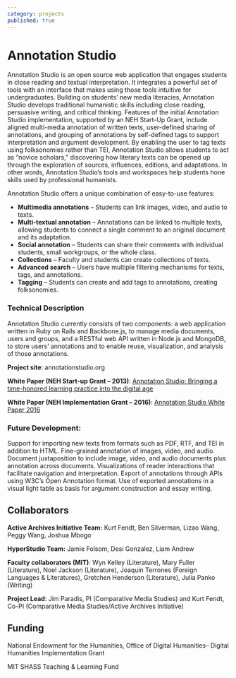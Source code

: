 ```yaml
---
category: projects
published: true
---
```

# Annotation Studio

Annotation Studio is an open source web application that engages students in close reading and textual interpretation. It integrates a powerful set of tools with an interface that makes using those tools intuitive for undergraduates. Building on students’ new media literacies, Annotation Studio develops traditional humanistic skills including close reading, persuasive writing, and critical thinking. Features of the initial Annotation Studio implementation, supported by an NEH Start-Up Grant, include aligned multi-media annotation of written texts, user-defined sharing of annotations, and grouping of annotations by self-defined tags to support interpretation and argument development. By enabling the user to tag texts using folksonomies rather than TEI, Annotation Studio allows students to act as “novice scholars,” discovering how literary texts can be opened up through the exploration of sources, influences, editions, and adaptations. In other words, Annotation Studio’s tools and workspaces help students hone skills used by professional humanists.

Annotation Studio offers a unique combination of easy-to-use features:

- **Multimedia annotations** – Students can link images, video, and audio to texts.
- **Multi-textual annotation** – Annotations can be linked to multiple texts, allowing students to connect a single comment to an original document and its adaptation.
- **Social annotation** – Students can share their comments with individual students, small workgroups, or the whole class.
- **Collections** – Faculty and students can create collections of texts.
- **Advanced search** – Users have multiple filtering mechanisms for texts, tags, and annotations.
- **Tagging** – Students can create and add tags to annotations, creating folksonomies.

### Technical Description
Annotation Studio currently consists of two components: a web application written in Ruby on Rails and Backbone.js, to manage media documents, users and groups, and a RESTful web API written in Node.js and MongoDB, to store users’ annotations and to enable reuse, visualization, and analysis of those annotations.

**Project site**: annotationstudio.org

**White Paper (NEH Start-up Grant – 2013)**: [Annotation Studio: Bringing a time-honored learning practice into the digital age](/assets/uploads/AS-NEHWhitePaper-6-25-complete1 "Annotation Studio: Bringing a time-honored learning practice into the digital age")

**White Paper (NEH Implementation Grant – 2016)**: [Annotation Studio White Paper 2016](/assets/uploads/NEHWhitePaper2016_AnnotationStudio.pdf "Annotation Studio White Paper 2016")

### Future Development:

Support for importing new texts from formats such as PDF, RTF, and TEI in addition to HTML.
Fine-grained annotation of images, video, and audio.
Document juxtaposition to include image, video, and audio documents plus annotation across documents.
Visualizations of reader interactions that facilitate navigation and interpretation.
Export of annotations through APIs using W3C’s Open Annotation format.
Use of exported annotations in a visual light table as basis for argument construction and essay writing.

## Collaborators

**Active Archives Initiative Team:** Kurt Fendt, Ben Silverman, Lizao Wang, Peggy Wang, Joshua Mbogo

**HyperStudio Team:** Jamie Folsom, Desi Gonzalez, Liam Andrew

**Faculty collaborators (MIT)**: Wyn Kelley (Literature), Mary Fuller (Literature), Noel Jackson (Literature), Joaquin Terrones (Foreign Languages & Literatures), Gretchen Henderson (Literature), Julia Panko (Writing)

**Project Lead**:
Jim Paradis, PI (Comparative Media Studies) and Kurt Fendt, Co-PI (Comparative Media Studies/Active Archives Initiative)

## Funding
National Endowment for the Humanities, Office of Digital Humanities– Digital Humanities Implementation Grant

MIT SHASS Teaching & Learning Fund
